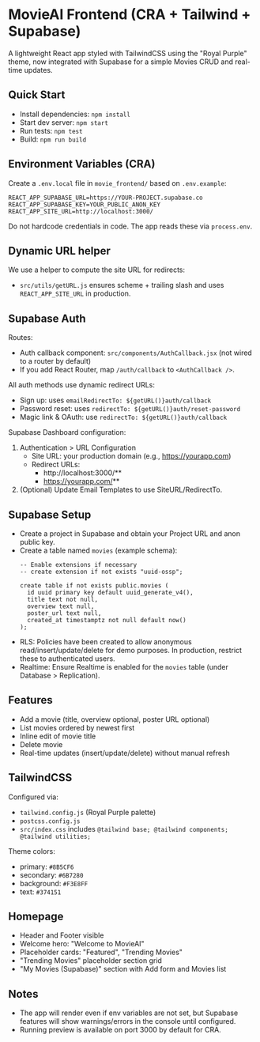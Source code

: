 # MovieAI Frontend (CRA + Tailwind + Supabase)

A lightweight React app styled with TailwindCSS using the "Royal Purple" theme, now integrated with Supabase for a simple Movies CRUD and real-time updates.

## Quick Start
- Install dependencies: `npm install`
- Start dev server: `npm start`
- Run tests: `npm test`
- Build: `npm run build`

## Environment Variables (CRA)
Create a `.env.local` file in `movie_frontend/` based on `.env.example`:
```
REACT_APP_SUPABASE_URL=https://YOUR-PROJECT.supabase.co
REACT_APP_SUPABASE_KEY=YOUR_PUBLIC_ANON_KEY
REACT_APP_SITE_URL=http://localhost:3000/
```
Do not hardcode credentials in code. The app reads these via `process.env`.

## Dynamic URL helper
We use a helper to compute the site URL for redirects:
- `src/utils/getURL.js` ensures scheme + trailing slash and uses `REACT_APP_SITE_URL` in production.

## Supabase Auth
Routes:
- Auth callback component: `src/components/AuthCallback.jsx` (not wired to a router by default)
- If you add React Router, map `/auth/callback` to `<AuthCallback />`.

All auth methods use dynamic redirect URLs:
- Sign up: uses `emailRedirectTo: ${getURL()}auth/callback`
- Password reset: uses `redirectTo: ${getURL()}auth/reset-password`
- Magic link & OAuth: use `redirectTo: ${getURL()}auth/callback`

Supabase Dashboard configuration:
1. Authentication > URL Configuration
   - Site URL: your production domain (e.g., https://yourapp.com)
   - Redirect URLs:
     * http://localhost:3000/**
     * https://yourapp.com/**
2. (Optional) Update Email Templates to use SiteURL/RedirectTo.

## Supabase Setup
- Create a project in Supabase and obtain your Project URL and anon public key.
- Create a table named `movies` (example schema):
  ```
  -- Enable extensions if necessary
  -- create extension if not exists "uuid-ossp";

  create table if not exists public.movies (
    id uuid primary key default uuid_generate_v4(),
    title text not null,
    overview text null,
    poster_url text null,
    created_at timestamptz not null default now()
  );
  ```
- RLS: Policies have been created to allow anonymous read/insert/update/delete for demo purposes.
  In production, restrict these to authenticated users.
- Realtime: Ensure Realtime is enabled for the `movies` table (under Database > Replication).

## Features
- Add a movie (title, overview optional, poster URL optional)
- List movies ordered by newest first
- Inline edit of movie title
- Delete movie
- Real-time updates (insert/update/delete) without manual refresh

## TailwindCSS
Configured via:
- `tailwind.config.js` (Royal Purple palette)
- `postcss.config.js`
- `src/index.css` includes `@tailwind base; @tailwind components; @tailwind utilities;`

Theme colors:
- primary: `#8B5CF6`
- secondary: `#6B7280`
- background: `#F3E8FF`
- text: `#374151`

## Homepage
- Header and Footer visible
- Welcome hero: "Welcome to MovieAI"
- Placeholder cards: "Featured", "Trending Movies"
- "Trending Movies" placeholder section grid
- "My Movies (Supabase)" section with Add form and Movies list

## Notes
- The app will render even if env variables are not set, but Supabase features will show warnings/errors in the console until configured.
- Running preview is available on port 3000 by default for CRA.
